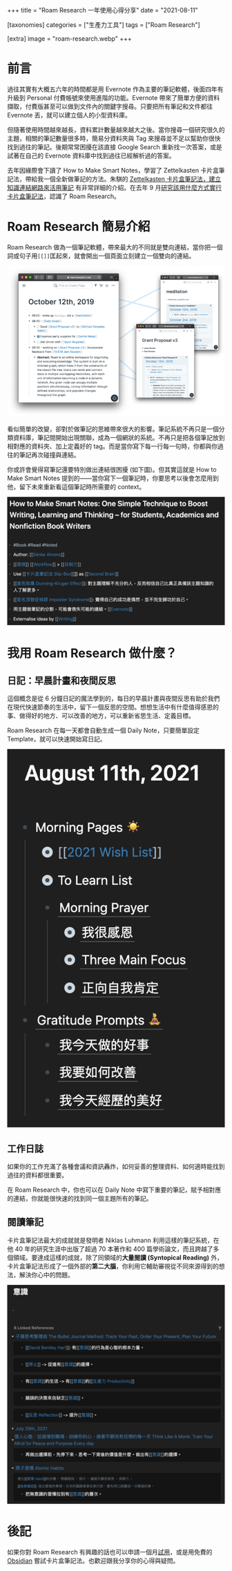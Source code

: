 +++
title = "Roam Research 一年使用心得分享"
date = "2021-08-11"

[taxonomies]
categories = ["生產力工具"]
tags = ["Roam Research"]

[extra]
image = "roam-research.webp"
+++

# 前言

過往其實有大概五六年的時間都是用 Evernote 作為主要的筆記軟體，後面四年有升級到 Personal 付費帳號來使用進階的功能。Evernote 帶來了簡單方便的資料擷取，付費版甚至可以做到文件內的關鍵字搜尋。只要把所有筆記和文件都往 Evernote 丟，就可以建立個人的小型資料庫。

但隨著使用時間越來越長，資料累計數量越來越大之後。當你搜尋一個研究很久的主題，相關的筆記數量很多時，簡易分資料夾與 Tag 來搜尋並不足以幫助你很快找到過往的筆記。後期常常困擾在該直接 Google Search 重新找一次答案，或是試著在自己的 Evernote 資料庫中找到過往已經解析過的答案。

<!-- more -->

去年因緣際會下讀了 How to Make Smart Notes，學習了 Zettelkasten 卡片盒筆記法，帶給我一個全新做筆記的方法。朱騏的 [Zettelkasten 卡片盒筆記法，建立知識連結網路來活用筆記](https://medium.com/pm%E7%9A%84%E7%94%9F%E7%94%A2%E5%8A%9B%E5%B7%A5%E5%85%B7%E7%AE%B1/zettelkasten%E5%8D%A1%E7%89%87%E7%9B%92%E7%AD%86%E8%A8%98%E6%B3%95-%E5%BB%BA%E7%AB%8B%E7%9F%A5%E8%AD%98%E9%80%A3%E7%B5%90%E7%B6%B2%E8%B7%AF%E4%BE%86%E6%B4%BB%E7%94%A8%E7%AD%86%E8%A8%98-f85a91729521) 有非常詳細的介紹。在去年 9 月[研究該用什麼方式實行卡片盒筆記法](../../reading-notes/how-to-take-smart-notes)，認識了 Roam Research。

# Roam Research 簡易介紹

Roam Research 做為一個筆記軟體，帶來最大的不同就是雙向連結，當你把一個詞或句子用`[[]]`匡起來，就會開出一個頁面立刻建立一個雙向的連結。

[![](roam-research.webp)](https://roamresearch.com/)

看似簡單的改變，卻對於做筆記的思維帶來很大的影響。筆記系統不再只是一個分類資料庫，筆記間開始出現關聯，成為一個網狀的系統。不再只是把各個筆記放到相對應的資料夾、加上定義好的 tag。而是當你寫下每一行每一句時，你都與你過往的筆記再次碰撞與連結。

你或許會覺得寫筆記還要特別做出連結很困擾 (如下圖)。但其實這就是 How to Make Smart Notes 提到的——當你寫下一個筆記時，你要思考以後會怎麼用到他，留下未來重新看這個筆記時所需要的 context。

![](note-example.webp)

# 我用 Roam Research 做什麼？

## 日記：早晨計畫和夜間反思

這個概念是從 6 分鐘日記的魔法學到的，每日的早晨計畫與夜間反思有助於我們在現代快速節奏的生活中，留下一個反思的空間。想想生活中有什麼值得感恩的事、做得好的地方、可以改善的地方，可以重新省思生活、定義目標。

Roam Research 在每一天都會自動生成一個 Daily Note，只要簡單設定 Template，就可以快速開始寫日記。

![](journaling.webp)

## 工作日誌

如果你的工作充滿了各種會議和資訊轟炸，如何妥善的整理資料、如何適時能找到過往的資料都很重要。

在 Roam Research 中，你也可以在 Daily Note 中寫下重要的筆記，賦予相對應的連結，你就能很快速的找到同一個主題所有的筆記。

## 閱讀筆記

卡片盒筆記法最大的成就就是發明者 Niklas Luhmann 利用這樣的筆記系統，在他 40 年的研究生涯中出版了超過 70 本著作和 400 篇學術論文，而且跨越了多個領域。要達成這樣的成就，除了同領域的**大量閱讀 (Syntopical Reading)** 外，卡片盒筆記法形成了一個外部的**第二大腦**，你利用它輔助審視從不同來源得到的想法，解決你心中的問題。

![](linked-notes.webp)

# 後記

如果你對 Roam Research 有興趣的話也可以申請一個月[試用](https://roamresearch.com/#/signup)，或是用免費的 [Obsidian](https://obsidian.md/) 嘗試卡片盒筆記法。也歡迎跟我分享你的心得與疑問。
